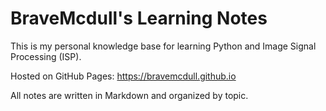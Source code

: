 # BraveMcdull's Learning Notes

This is my personal knowledge base for learning Python and Image Signal Processing (ISP).

Hosted on GitHub Pages: https://bravemcdull.github.io

All notes are written in Markdown and organized by topic.